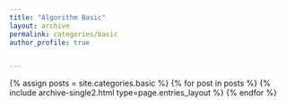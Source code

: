 ```yaml
---
title: "Algorithm Basic"
layout: archive
permalink: categories/basic
author_profile: true


---
```

{% assign posts = site.categories.basic %}
{% for post in posts %} {% include archive-single2.html type=page.entries_layout %} {% endfor %}

